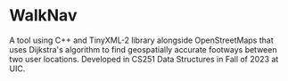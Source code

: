 # WalkNav
A tool using C++ and TinyXML-2 library alongside OpenStreetMaps that uses Dijkstra's algorithm to find geospatially accurate footways between two user locations. 
Developed in CS251 Data Structures in Fall of 2023 at UIC.
